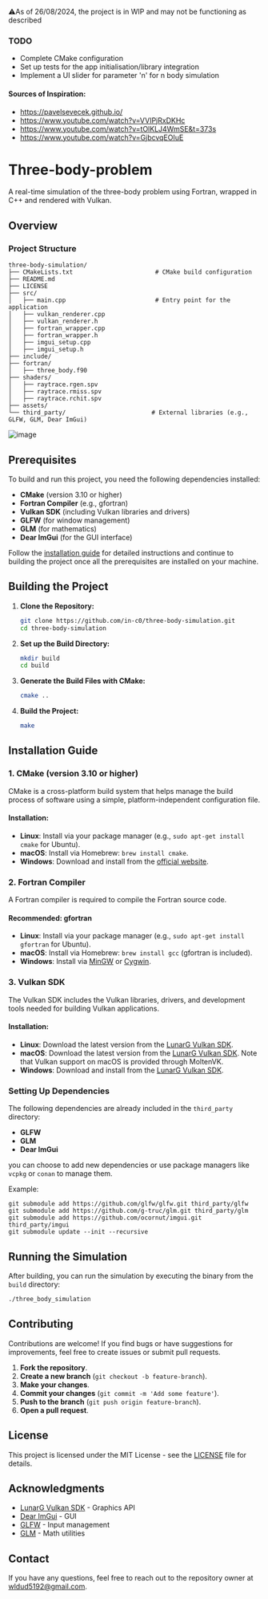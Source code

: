 ⚠️As of 26/08/2024, the project is in WIP and may not be functioning as described
### TODO
- Complete CMake configuration
- Set up tests for the app initialisation/library integration
- Implement a UI slider for parameter 'n' for n body simulation

#### Sources of Inspiration:
- https://pavelsevecek.github.io/
- https://www.youtube.com/watch?v=VVIPjRxDKHc 
- https://www.youtube.com/watch?v=tOlKLJ4WmSE&t=373s
- https://www.youtube.com/watch?v=GjbcvqEOIuE

# Three-body-problem
A real-time simulation of the three-body problem using Fortran, wrapped in C++ and rendered with Vulkan.


## Overview
### Project Structure
```
three-body-simulation/
├── CMakeLists.txt                       # CMake build configuration
├── README.md            
├── LICENSE             
├── src/                 
│   ├── main.cpp                         # Entry point for the application
│   ├── vulkan_renderer.cpp   
│   ├── vulkan_renderer.h     
│   ├── fortran_wrapper.cpp   
│   ├── fortran_wrapper.h     
│   ├── imgui_setup.cpp       
│   ├── imgui_setup.h        
├── include/             
├── fortran/             
│   ├── three_body.f90   
├── shaders/             
│   ├── raytrace.rgen.spv  
│   ├── raytrace.rmiss.spv 
│   ├── raytrace.rchit.spv 
├── assets/              
└── third_party/                        # External libraries (e.g., GLFW, GLM, Dear ImGui)
```

![image](https://github.com/user-attachments/assets/e82e1fc2-c26a-4bc9-b989-976cfd26509a)


## Prerequisites

To build and run this project, you need the following dependencies installed:

- **CMake** (version 3.10 or higher)
- **Fortran Compiler** (e.g., gfortran)
- **Vulkan SDK** (including Vulkan libraries and drivers)
- **GLFW** (for window management)
- **GLM** (for mathematics)
- **Dear ImGui** (for the GUI interface)

Follow the [installation guide](#installation-guide) for detailed instructions and continue to building the project once all the prerequisites are installed on your machine.

## Building the Project

1. **Clone the Repository:**

    ```bash
    git clone https://github.com/in-c0/three-body-simulation.git
    cd three-body-simulation
    ```

2. **Set up the Build Directory:**

    ```bash
    mkdir build
    cd build
    ```

3. **Generate the Build Files with CMake:**

    ```bash
    cmake ..
    ```

4. **Build the Project:**

    ```bash
    make
    ```


## Installation Guide
[](#installation-guide)

### 1. CMake (version 3.10 or higher)
CMake is a cross-platform build system that helps manage the build process of software using a simple, platform-independent configuration file.

#### Installation:
- **Linux**: Install via your package manager (e.g., `sudo apt-get install cmake` for Ubuntu).
- **macOS**: Install via Homebrew: `brew install cmake`.
- **Windows**: Download and install from the [official website](https://cmake.org/download/).

### 2. Fortran Compiler
A Fortran compiler is required to compile the Fortran source code.

#### Recommended: gfortran
- **Linux**: Install via your package manager (e.g., `sudo apt-get install gfortran` for Ubuntu).
- **macOS**: Install via Homebrew: `brew install gcc` (gfortran is included).
- **Windows**: Install via [MinGW](http://www.mingw.org/) or [Cygwin](https://www.cygwin.com/).

### 3. Vulkan SDK
The Vulkan SDK includes the Vulkan libraries, drivers, and development tools needed for building Vulkan applications.

#### Installation:
- **Linux**: Download the latest version from the [LunarG Vulkan SDK](https://vulkan.lunarg.com/sdk/home).
- **macOS**: Download the latest version from the [LunarG Vulkan SDK](https://vulkan.lunarg.com/sdk/home). Note that Vulkan support on macOS is provided through MoltenVK.
- **Windows**: Download and install from the [LunarG Vulkan SDK](https://vulkan.lunarg.com/sdk/home).

### Setting Up Dependencies

The following dependencies are already included in the `third_party` directory: 
- **GLFW**
- **GLM**
- **Dear ImGui**

you can choose to add new dependencies or use package managers like `vcpkg` or `conan` to manage them.

Example:
```
git submodule add https://github.com/glfw/glfw.git third_party/glfw
git submodule add https://github.com/g-truc/glm.git third_party/glm
git submodule add https://github.com/ocornut/imgui.git third_party/imgui
git submodule update --init --recursive
```


## Running the Simulation

After building, you can run the simulation by executing the binary from the `build` directory:

```bash
./three_body_simulation
```

## Contributing

Contributions are welcome! If you find bugs or have suggestions for improvements, feel free to create issues or submit pull requests.

1. **Fork the repository**.
2. **Create a new branch** (`git checkout -b feature-branch`).
3. **Make your changes**.
4. **Commit your changes** (`git commit -m 'Add some feature'`).
5. **Push to the branch** (`git push origin feature-branch`).
6. **Open a pull request**.

## License

This project is licensed under the MIT License - see the [LICENSE](LICENSE) file for details.

## Acknowledgments

- [LunarG Vulkan SDK](https://vulkan.lunarg.com/) - Graphics API
- [Dear ImGui](https://github.com/ocornut/imgui) - GUI
- [GLFW](https://www.glfw.org/) - Input management
- [GLM](https://glm.g-truc.net/0.9.9/index.html) - Math utilities

## Contact

If you have any questions, feel free to reach out to the repository owner at [wldud5192@gmail.com](mailto:wldud5192@gmail.com).

